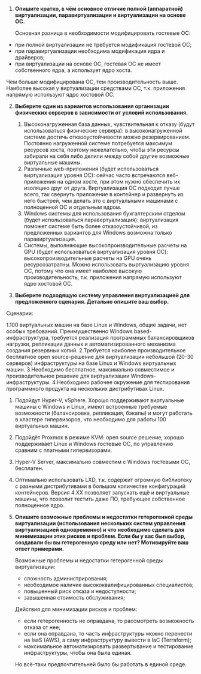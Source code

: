 1. **Опишите кратко, в чём основное отличие полной (аппаратной) виртуализации, паравиртуализации и виртуализации на основе ОС.**

   Основная разница в необходимости модифицировать гостевые ОС:
  - при полной виртуализации не требуется модификация гостевой ОС;
  - при паравиртуализации необходима модификация ядра и драйверов;
  - при виртуализации на основе ОС, гостевая ОС не имеет собственного ядра, а использует ядро хоста.  

Чем больше модифицирована ОС, тем производительность выше. Наиболее высокая у виртуализации средствами ОС, т.к. приложения напрямую используют ядро хостовой ОС.


2. **Выберите один из вариантов использования организации физических серверов в зависимости от условий использования.**

   1) Высоконагруженная база данных, чувствительная к отказу (будут использоваться физические сервера): в высоконагруженной системе достичь отказоустойчивости можно резервированием. Постоянно нагруженной системе потребуется максимум ресурсов хоста, поэтому нежелательно, чтобы эти ресурсы забирали на себя либо делили между собой другие возможные виртуальные машины.
   2) Различные web-приложения (будет использоваться виртуализация уровня ОС): сейчас часто встречаются веб-приложения на одном хосте, при этом нужно обеспечить их изоляцию друг от друга. Виртуализация ОС подходит лучше всего, так свернуть приложение в контейнер и развернуть из него быстрей, чем делать это с виртуальными машинами с полноценной ОС и отдельным ядром.
   3) Windows системы для использования бухгалтерским отделом (будет использоваться паравертуализация): виртуализация поможет системе быть более отказоустойчивой, из предложенных вариантов для Windows возможна только паравиртуализация.
   4) Системы, выполняющие высокопроизводительные расчеты на GPU (будет использоваться виртуализация уровня ОС): высокопроизводительные расчеты на GPU очень ресурсозатратны. Можно использовать выртуализацию уровня ОС, потому что она имеет наиболее высокую производительность, т.к. приложения напрямую используют ядро хостовой ОС.
   
   
3. **Выберите подходящую систему управления виртуализацией для предложенного сценария. Детально опишите ваш выбор.**

Сценарии:

1.100 виртуальных машин на базе Linux и Windows, общие задачи, нет особых требований. Преимущественно Windows based-инфраструктура, требуется реализация программных балансировщиков нагрузки, репликации данных и автоматизированного механизма создания резервных копий.
2.Требуется наиболее производительное бесплатное open source-решение для виртуализации небольшой (20-30 серверов) инфраструктуры на базе Linux и Windows виртуальных машин.
3.Необходимо бесплатное, максимально совместимое и производительное решение для виртуализации Windows-инфраструктуры.
4.Необходимо рабочее окружение для тестирования программного продукта на нескольких дистрибутивах Linux.

   1. Подойдут Hyper-V, vSphere. Хорошо поддерживают виртуальные машины с Windows и Linux, имеют встроенные требуемые возможности (балансировка, репликация, бэкапы) и могут работать в кластере гипервизоров, что необходимо для работы 100 виртуальных машин.
   2. Подойдёт Proxmox в режиме KVM: open source решение, хорошо поддерживает Linux и Windows гостевые ОС, по управлению сравним с платными гипервизорами.
   3. Hyper-V Server, максимально совместим c Windows гостевыми ОС, бесплатен.
   4. Оптимально использовать LXD, т.к. содержит огромную библиотеку с разными дистрибутивами в большом количестве конфигураций контейнеров. Версия 4.XX позволяет запускать ещё и виртуальные машины, что позволит тестить даже ПО, требующее собственное полноценное ядро.
   

4. **Опишите возможные проблемы и недостатки гетерогенной среды виртуализации (использования нескольких систем управления виртуализацией одновременно) и что необходимо сделать для минимизации этих рисков и проблем. Если бы у вас был выбор, создавали бы вы гетерогенную среду или нет? Мотивируйте ваш ответ примерами.**

    Возможные проблемы и недостатки гетерогенной среды виртуализации:
   - сложность администрирования;
   - необходимое наличие высококвалифицированных специалистов;
   - повышенный риск отказа и недоступности;
   - завышенная стоимость обслуживания;

   Действия для минимизации рисков и проблем:
   - если гетерогенность не оправдана, то рассмотреть возможность отказа от нее;
   - если она оправдана, то часть инфраструктуры можно перенести на IaaS (AWS), а саму инфраструктуру вывести в IaC (Terraform);
   - максимальное автоматизировать развертывание и тестирование инфраструктуры, чтобы она была единая.

   Но всё-таки предпочтительней было бы работать в единой среде. 

